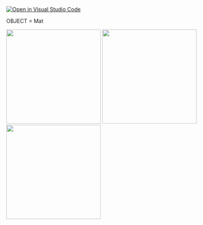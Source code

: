 [![Open in Visual Studio Code](https://classroom.github.com/assets/open-in-vscode-f059dc9a6f8d3a56e377f745f24479a46679e63a5d9fe6f495e02850cd0d8118.svg)](https://classroom.github.com/online_ide?assignment_repo_id=5696030&assignment_repo_type=AssignmentRepo)

OBJECT = Mat


<img src="https://user-images.githubusercontent.com/77099292/134198590-df2d5e87-ef6b-43ad-9ce7-f0e17b11e58d.jpg" width="250" height="250">

<img src="https://user-images.githubusercontent.com/77099292/134198605-31ff5aa9-f0aa-4173-b174-448091242ae2.jpg" width="250" height="250">

<img src="https://user-images.githubusercontent.com/77099292/134198611-a605b35b-a549-4ed8-858a-4e48415bf6fa.jpg" width="250" height="250">


